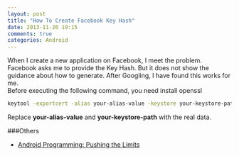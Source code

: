 ```yaml
---
layout: post
title: "How To Create Facebook Key Hash"
date: 2013-11-26 19:15
comments: true
categories: Android 
---
```

When I create a new application on Facebook, I meet the problem. Facebook asks me to provide the Key Hash. But it does not show the guidance about how to generate. After Googling, I have found this works for me.  
Before executing the following command, you need install openssl 
```bash
keytool -exportcert -alias your-alias-value -keystore your-keystore-path | openssl  sha1 -binary | openssl  base64
```
Replace **your-alias-value** and **your-keystore-path**  with the real data.

###Others
  * <a href="http://www.amazon.com/gp/product/1118717376/ref=as_li_tl?ie=UTF8&camp=1789&creative=9325&creativeASIN=1118717376&linkCode=as2&tag=droidyueblog-20&linkId=SPBASU6QEEYMTWUU">Android Programming: Pushing the Limits</a><img src="http://ir-na.amazon-adsystem.com/e/ir?t=droidyueblog-20&l=as2&o=1&a=1118717376" width="1" height="1" border="0" alt="" style="border:none !important; margin:0px !important;" />

